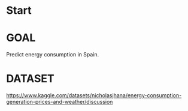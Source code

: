 # Start

# GOAL 

Predict energy consumption in Spain. 

# DATASET 
https://www.kaggle.com/datasets/nicholasjhana/energy-consumption-generation-prices-and-weather/discussion



